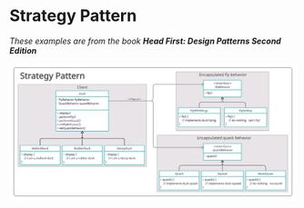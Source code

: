 # Strategy Pattern
_These examples are from the book **Head First: Design Patterns Second Edition**_

<img src="Strategy Pattern.png" title="Class Diagram Image">

